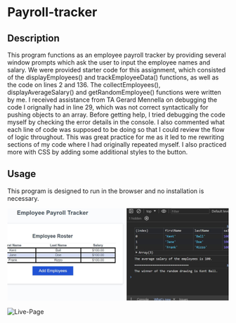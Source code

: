 # Payroll-tracker


## Description
This program functions as an employee payroll tracker by providing several window prompts which ask the user to input the employee names and salary. We were provided starter code for this assignment, which consisted of the displayEmployees() and trackEmployeeData() functions, as well as the code on lines 2 and 136. The collectEmployees(), displayAverageSalary() and getRandomEmployee() functions were written by me. I received assistance from TA Gerard Mennella on debugging the code I orignally had in line 29, which was not correct syntactically for pushing objects to an array. Before getting help, I tried debugging the code myself by checking the error details in the console. I also commented what each line of code was supposed to be doing so that I could review the flow of logic throughout. This was great practice for me as it led to me rewriting sections of my code where I had originally repeated myself. I also practiced more with CSS by adding some additional styles to the button. 

## Usage
This program is designed to run in the browser and no installation is necessary. 

![Screenshot](image.png)


![Live-Page](https://digitalscribe53.github.io/Payroll-tracker/)

